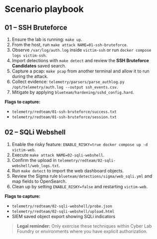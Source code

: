 # Scenario playbook

## 01 – SSH Bruteforce

1. Ensure the lab is running: `make up`.
2. From the host, run `make attack NAME=01-ssh-bruteforce`.
3. Observe `/var/log/auth.log` inside `victim-ssh` or run `docker compose logs victim-ssh`.
4. Import detections with `make detect` and review the **SSH Bruteforce Candidates** saved search.
5. Capture a pcap: `make pcap` from another terminal and allow it to run during the attack.
6. Collect evidence: `telemetry/parsers/parse_authlog.py /opt/telemetry/auth.log --output ssh_events.csv`.
7. Mitigate by applying `blueteam/hardening/sshd_config.hard`.

**Flags to capture:**

* `telemetry/redteam/01-ssh-bruteforce/success.txt`
* `telemetry/redteam/01-ssh-bruteforce/session.txt`

## 02 – SQLi Webshell

1. Enable the risky feature: `ENABLE_RISKY=true docker compose up -d victim-web`.
2. Execute `make attack NAME=02-sqli-webshell`.
3. Confirm the upload in `telemetry/redteam/02-sqli-webshell/web_logs.txt`.
4. Run `make detect` to import the web dashboard objects.
5. Review the Sigma rule `blueteam/detections/sigma/web_sqli.yml` and map fields to OpenSearch.
6. Clean up by setting `ENABLE_RISKY=false` and restarting `victim-web`.

**Flags to capture:**

* `telemetry/redteam/02-sqli-webshell/probe.json`
* `telemetry/redteam/02-sqli-webshell/upload.html`
* SIEM saved object export showing SQLi indicators

> **Legal reminder:** Only exercise these techniques within Cyber Lab Foundry or
> environments where you have explicit authorization.
